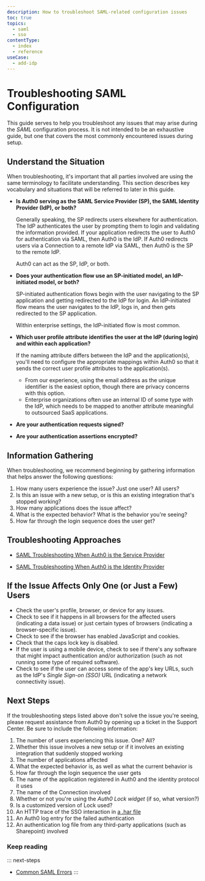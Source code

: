 ```yaml
---
description: How to troubleshoot SAML-related configuration issues
toc: true
topics:
  - saml
  - sso
contentType:
  - index
  - reference
useCase:
  - add-idp
---
```


# Troubleshooting SAML Configuration

This guide serves to help you troubleshoot any issues that may arise during the <dfn data-key="security-assertion-markup-language">SAML</dfn> configuration process. It is not intended to be an exhaustive guide, but one that covers the most commonly encountered issues during setup.

## Understand the Situation

When troubleshooting, it's important that all parties involved are using the same terminology to facilitate understanding. This section describes key vocabulary and situations that will be referred to later in this guide.

* **Is Auth0 serving as the SAML Service Provider (SP), the SAML Identity Provider (IdP), or both?**

  Generally speaking, the SP redirects users elsewhere for authentication. The IdP authenticates the user by prompting them to login and validating the information provided. If your application redirects the user to Auth0 for authentication via SAML, then Auth0 is the IdP. If Auth0 redirects users via a Connection to a remote IdP via SAML, then Auth0 is the SP to the remote IdP.

  Auth0 can act as the SP, IdP, or both.

* **Does your authentication flow use an SP-initiated model, an IdP-initiated model, or both?**

  SP-initiated authentication flows begin with the user navigating to the SP application and getting redirected to the IdP for login. An IdP-initiated flow means the user navigates to the IdP, logs in, and then gets redirected to the SP application.

  Within enterprise settings, the IdP-initiated flow is most common.

* **Which user profile attribute identifies the user at the IdP (during login) and within each application?**

  If the naming attribute differs between the IdP and the application(s), you'll need to configure the appropriate mappings within Auth0 so that it sends the correct user profile attributes to the application(s).

  * From our experience, using the email address as the unique identifier is the easiest option, though there are privacy concerns with this option.
  * Enterprise organizations often use an internal ID of some type with the IdP, which needs to be mapped to another attribute meaningful to outsourced SaaS applications.

* **Are your authentication requests signed?**
* **Are your authentication assertions encrypted?**

## Information Gathering

When troubleshooting, we recommend beginning by gathering information that helps answer the following questions:

1. How many users experience the issue? Just one user? All users?
2. Is this an issue with a new setup, or is this an existing integration that's stopped working?
3. How many applications does the issue affect?
4. What is the expected behavior? What is the behavior you're seeing?
5. How far through the login sequence does the user get?

## Troubleshooting Approaches

* [SAML Troubleshooting When Auth0 is the Service Provider](/protocols/saml/saml-configuration/troubleshoot/auth0-as-sp)

* [SAML Troubleshooting When Auth0 is the Identity Provider](/protocols/saml/saml-configuration/troubleshoot/auth0-as-idp)

## If the Issue Affects Only One (or Just a Few) Users

* Check the user's profile, browser, or device for any issues.
* Check to see if it happens in all browsers for the affected users (indicating a data issue) or just certain types of browsers (indicating a browser-specific issue).
* Check to see if the browser has enabled JavaScript and cookies.
* Check that the caps lock key is disabled.
* If the user is using a mobile device, check to see if there's any software that might impact authentication and/or authorization (such as not running some type of required software).
* Check to see if the user can access some of the app's key URLs, such as the IdP's <dfn data-key="single-sign-on">Single Sign-on (SSO)</dfn> URL (indicating a network connectivity issue).

## Next Steps

If the troubleshooting steps listed above don't solve the issue you're seeing, please request assistance from Auth0 by opening up a ticket in the Support Center. Be sure to include the following information:

1. The number of users experiencing this issue. One? All?
2. Whether this issue involves a new setup or if it involves an existing integration that suddenly stopped working
3. The number of applications affected
4. What the expected behavior is, as well as what the current behavior is
5. How far through the login sequence the user gets
6. The name of the application registered in Auth0 and the identity protocol it uses
7. The name of the Connection involved
8. Whether or not you're using the <dfn data-key="lock">Auth0 Lock widget</dfn> (if so, what version?)
9. Is a customized version of Lock used?
10. An HTTP trace of the SSO interaction in [a .har file](/har)
11. An Auth0 log entry for the failed authentication
12. An authentication log file from any third-party applications (such as Sharepoint) involved

### Keep reading

::: next-steps
* [Common SAML Errors](/protocols/saml/saml-configuration/troubleshoot/common-saml-errors)
:::
